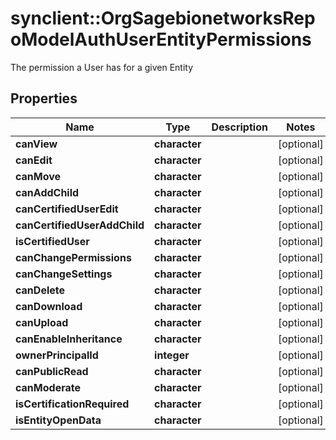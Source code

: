 # synclient::OrgSagebionetworksRepoModelAuthUserEntityPermissions

The permission a User has for a given Entity

## Properties
Name | Type | Description | Notes
------------ | ------------- | ------------- | -------------
**canView** | **character** |  | [optional] 
**canEdit** | **character** |  | [optional] 
**canMove** | **character** |  | [optional] 
**canAddChild** | **character** |  | [optional] 
**canCertifiedUserEdit** | **character** |  | [optional] 
**canCertifiedUserAddChild** | **character** |  | [optional] 
**isCertifiedUser** | **character** |  | [optional] 
**canChangePermissions** | **character** |  | [optional] 
**canChangeSettings** | **character** |  | [optional] 
**canDelete** | **character** |  | [optional] 
**canDownload** | **character** |  | [optional] 
**canUpload** | **character** |  | [optional] 
**canEnableInheritance** | **character** |  | [optional] 
**ownerPrincipalId** | **integer** |  | [optional] 
**canPublicRead** | **character** |  | [optional] 
**canModerate** | **character** |  | [optional] 
**isCertificationRequired** | **character** |  | [optional] 
**isEntityOpenData** | **character** |  | [optional] 


